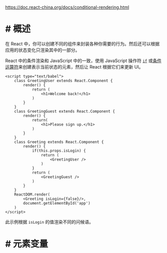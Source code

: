 https://doc.react-china.org/docs/conditional-rendering.html

# # 概述

在 React 中，你可以创建不同的组件来封装各种你需要的行为。然后还可以根据应用的状态变化只渲染其中的一部分。

React 中的条件渲染和 JavaScript 中的一致，使用 JavaScript 操作符 [`if`](https://developer.mozilla.org/en-US/docs/Web/JavaScript/Reference/Statements/if...else) 或[条件运算符](https://developer.mozilla.org/en/docs/Web/JavaScript/Reference/Operators/Conditional_Operator)来创建表示当前状态的元素，然后让 React 根据它们来更新 UI。

```react
<script type="text/babel">
    class GreetingUser extends React.Component {
        render() {
            return (
                <h1>Welcome back!</h1>
            )
        }
    }
    class GreetingGuest extends React.Component {
        render() {
            return(
                <h1>Please sign up.</h1>
            )
        }
    }
    class Greeting extends React.Component {
        render() {
            if(this.props.isLogin) {
                return (
                    <GreetingUser />
                )
            }
            return (
                <GreetingGuest />   
            )
        }
    }
    ReactDOM.render(
        <Greeting isLogin={false}/>,
        document.getElementById('app')
    )
</script>
```

此示例根据 `isLogin` 的值渲染不同的问候语。

# # 元素变量


